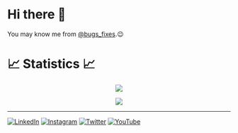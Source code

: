 # Hi there 👋

You may know me from [@bugs_fixes][2].😉


# 📈 Statistics 📈
<p align="center">
  <img src="https://komarev.com/ghpvc/?username=ravipatel0508&color=blueviolet&style=flat">
</p>

<p align="center">
  <a href="https://github.com/ravipatel0508">
<!--     <img src="https://github-readme-stats.vercel.app/api?username=ravipatel0508&show_icons=true&theme=github_dark&hide_border=true" /> -->
    <img src="https://github-readme-streak-stats.herokuapp.com/?user=ravipatel0508&theme=github-dark-blue&hide_border=true" />

[//]: # (    <img src="https://activity-graph.herokuapp.com/graph?username=ravipatel0508&theme=react-dark" />)
</a>
</p>


<!-- <p  align="center">
<img src="https://user-images.githubusercontent.com/73097560/115834477-dbab4500-a447-11eb-908a-139a6edaec5c.gif">             
<br> -->
<hr>

</div>
<p>
  
</p>


[![LinkedIn](https://img.shields.io/badge/LinkedIn-0077B5?style=for-the-badge&logo=linkedin&logoColor=white)][1]
[![Instagram](https://img.shields.io/badge/Instagram-E4405F?style=for-the-badge&logo=instagram&logoColor=white)][2]
[![Twitter](https://img.shields.io/badge/Twitter-1DA1F2?style=for-the-badge&logo=twitter&logoColor=white)][3]
[![YouTube](https://img.shields.io/badge/YouTube-red?style=for-the-badge&logo=youtube&logoColor=white)][4]



[1]: https://www.linkedin.com/in/ravipatel0508
[2]: https://www.instagram.com/bugs_fixes
[3]: https://twitter.com/mr_aghera_0508
[4]: https://www.youtube.com/@bugs_fixes
